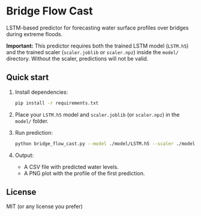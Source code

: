 # Bridge Flow Cast

LSTM-based predictor for forecasting water surface profiles over bridges during extreme floods.

**Important:** This predictor requires both the trained LSTM model (`LSTM.h5`) and the trained scaler (`scaler.joblib` or `scaler.npz`) inside the `model/` directory. Without the scaler, predictions will not be valid.

## Quick start
1. Install dependencies:
   ```bash
   pip install -r requirements.txt
   ```

2. Place your `LSTM.h5` model and `scaler.joblib` (or `scaler.npz`) in the `model/` folder.

3. Run prediction:
   ```bash
   python bridge_flow_cast.py --model ./model/LSTM.h5 --scaler ./model/scaler.joblib --input sample/sample_input.csv --out sample/predictions.csv
   ```

4. Output:
   - A CSV file with predicted water levels.
   - A PNG plot with the profile of the first prediction.

## License
MIT (or any license you prefer)
